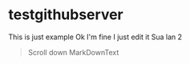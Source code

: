 # testgithubserver
This is just example
Ok I'm fine I just edit it
Sua lan 2
> Scroll down
> MarkDownText
